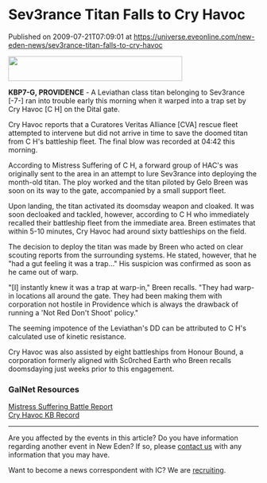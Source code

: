 # Sev3rance Titan Falls to Cry Havoc
Published on 2009-07-21T07:09:01 at https://universe.eveonline.com/new-eden-news/sev3rance-titan-falls-to-cry-havoc

<img src='http://www.eve-ic.net/media/assets/icarticlebanner.png' width='350' height='50' />  
  
 **KBP7-G, PROVIDENCE** \- A Leviathan class titan belonging to Sev3rance [-7-] ran into trouble early this morning when it warped into a trap set by Cry Havoc [C H] on the Dital gate.   
  
Cry Havoc reports that a Curatores Veritas Alliance [CVA] rescue fleet attempted to intervene but did not arrive in time to save the doomed titan from C H's battleship fleet. The final blow was recorded at 04:42 this morning.  
  
According to Mistress Suffering of C H, a forward group of HAC's was originally sent to the area in an attempt to lure Sev3rance into deploying the month-old titan. The ploy worked and the titan piloted by Gelo Breen was soon on its way to the gate, accompanied by a small support fleet.   
  
Upon landing, the titan activated its doomsday weapon and cloaked. It was soon decloaked and tackled, however, according to C H who immediately recalled their battleship fleet from the immediate area. Breen estimates that within 5-10 minutes, Cry Havoc had around sixty battleships on the field.  
  
The decision to deploy the titan was made by Breen who acted on clear scouting reports from the surrounding systems. He stated, however, that he "had a gut feeling it was a trap…" His suspicion was confirmed as soon as he came out of warp.  
  
"[I] instantly knew it was a trap at warp-in," Breen recalls. "They had warp-in locations all around the gate. They had been making them with corporation not hostile in Providence which is always the drawback of running a 'Not Red Don't Shoot' policy."  
  
The seeming impotence of the Leviathan's DD can be attributed to C H's calculated use of kinetic resistance.  
  
Cry Havoc was also assisted by eight battleships from Honour Bound, a corporation formerly aligned with Sc0rched Earth who Breen recalls doomsdaying just weeks prior to this engagement.

### GalNet Resources

[Mistress Suffering Battle Report](http://www.scrapheap-challenge.com/viewtopic.php?p=916197&sid=b235c5fc28f12a18faf7ffd14b381abc#916197)  
[Cry Havoc KB Record](http://www.ituroncavalry.com/killboard/?a=kill_related&kll_id=55853)

* * *

Are you affected by the events in this article? Do you have information regarding another event in New Eden? If so, please [contact us](http://myeve.eve-online.com/news.asp?a=submitrp) with any information that you may have.  
  
Want to become a news correspondent with IC? We are [recruiting](http://www.eveonline.com/isd.asp).
